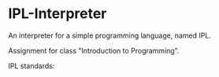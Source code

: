 # IPL-Interpreter
An interpreter for a simple programming language, named IPL.

Assignment for class "Introduction to Programming".

IPL standards:




















